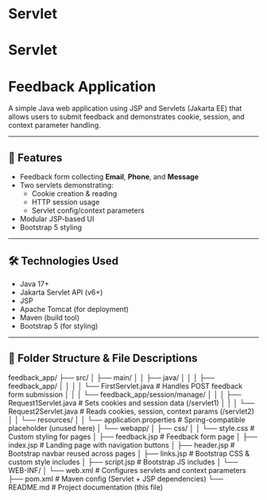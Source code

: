 # Servlet

# Servlet


# Feedback Application

A simple Java web application using JSP and Servlets (Jakarta EE) that allows users to submit feedback and demonstrates cookie, session, and context parameter handling.

---

## 🌟 Features

- Feedback form collecting **Email**, **Phone**, and **Message**
- Two servlets demonstrating:
  - Cookie creation & reading
  - HTTP session usage
  - Servlet config/context parameters
- Modular JSP-based UI
- Bootstrap 5 styling

---

## 🛠 Technologies Used

- Java 17+
- Jakarta Servlet API (v6+)
- JSP
- Apache Tomcat (for deployment)
- Maven (build tool)
- Bootstrap 5 (for styling)

---

## 📁 Folder Structure & File Descriptions

feedback_app/
├── src/
│ ├── main/
│ │ ├── java/
│ │ │ ├── feedback_app/
│ │ │ │ └── FirstServlet.java # Handles POST feedback form submission
│ │ │ └── feedback_app/session/manage/
│ │ │ ├── Request1Servlet.java # Sets cookies and session data (/servlet1)
│ │ │ └── Request2Servlet.java # Reads cookies, session, context params (/servlet2)
│ │ └── resources/
│ │ └── application.properties # Spring-compatible placeholder (unused here)
│ └── webapp/
│ ├── css/
│ │ └── style.css # Custom styling for pages
│ ├── feedback.jsp # Feedback form page
│ ├── index.jsp # Landing page with navigation buttons
│ ├── header.jsp # Bootstrap navbar reused across pages
│ ├── links.jsp # Bootstrap CSS & custom style includes
│ ├── script.jsp # Bootstrap JS includes
│ └── WEB-INF/
│ └── web.xml # Configures servlets and context parameters
├── pom.xml # Maven config (Servlet + JSP dependencies)
└── README.md # Project documentation (this file)
